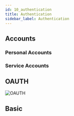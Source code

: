 ```yaml
---
id: 10_authentication
title: Authentication
sidebar_label: Authentication
---
```


## Accounts
### Personal Accounts
### Service Accounts
## OAUTH
![OAUTH](/img/plantuml/30_security_oauth.svg)
## Basic
